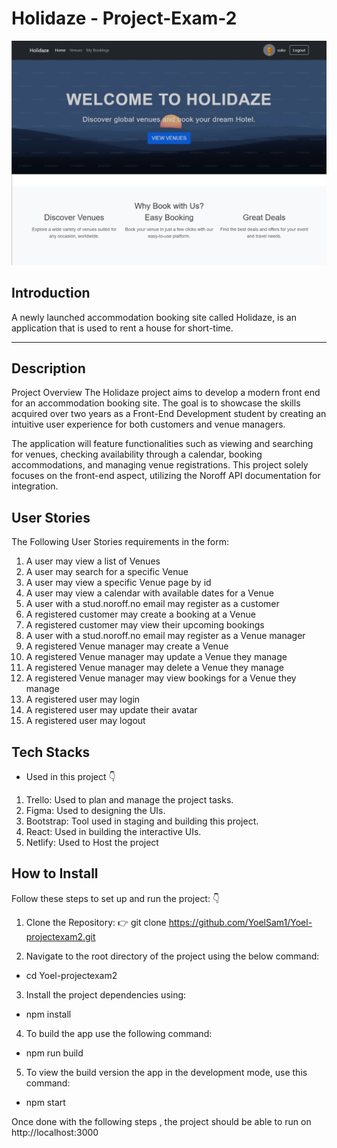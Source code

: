 # Holidaze - Project-Exam-2

![image](./src/Assets/images/Yoel-projectexam2.png)

## Introduction
A newly launched accommodation booking site called Holidaze, is an application that is used to rent a house for short-time. 

---
## Description
Project Overview
The Holidaze project aims to develop a modern front end for an accommodation booking site. The goal is to showcase the skills acquired over two years as a Front-End Development student by creating an intuitive user experience for both customers and venue managers.

The application will feature functionalities such as viewing and searching for venues, checking availability through a calendar, booking accommodations, and managing venue registrations. This project solely focuses on the front-end aspect, utilizing the Noroff API documentation for integration.

## User Stories

The Following User Stories requirements in the form:

1. A user may view a list of Venues
2. A user may search for a specific Venue
3. A user may view a specific Venue page by id
4. A user may view a calendar with available dates for a Venue
5. A user with a stud.noroff.no email may register as a customer
6. A registered customer may create a booking at a Venue
7. A registered customer may view their upcoming bookings
8. A user with a stud.noroff.no email may register as a Venue manager
9.  A registered Venue manager may create a Venue
10. A registered Venue manager may update a Venue they manage
11. A registered Venue manager may delete a Venue they manage
12. A registered Venue manager may view bookings for a Venue they manage
13. A registered user may login
14. A registered user may update their avatar
15. A registered user may logout

## Tech Stacks 
- Used in this project 👇

1. Trello: Used to plan and manage the project tasks.
2. Figma: Used to designing the UIs.
3. Bootstrap: Tool used in staging and building this project.
4. React: Used in building the interactive UIs.
6. Netlify: Used to Host the project

##  How to Install

Follow these steps to set up and run the project: 👇

1. Clone the Repository: 👉 git clone https://github.com/YoelSam1/Yoel-projectexam2.git

2. Navigate to the root directory of the project using the below command:
- cd Yoel-projectexam2
3. Install the project dependencies using:
- npm install
4.  To build the app use the following command:
- npm run build
5. To view the build version the app in the development mode, use this command:
- npm start

Once done with the following steps , the project should be able to run on http://localhost:3000